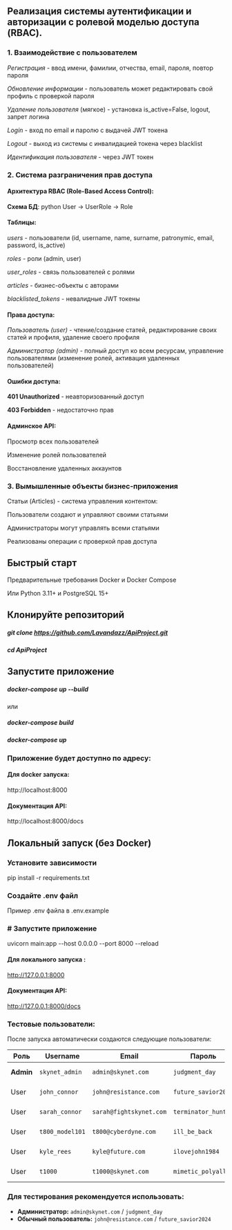 ## Реализация системы аутентификации и авторизации с ролевой моделью доступа (RBAC).

### 1. Взаимодействие с пользователем
*Регистрация* - ввод имени, фамилии, отчества, email, пароля, повтор пароля

*Обновление информации* - пользователь может редактировать свой профиль с проверкой пароля

*Удаление пользователя* (мягкое) - установка is_active=False, logout, запрет логина

*Login* - вход по email и паролю с выдачей JWT токена

*Logout* - выход из системы с инвалидацией токена через blacklist

*Идентификация пользователя* - через JWT токен

### 2. Система разграничения прав доступа
#### Архитектура RBAC (Role-Based Access Control):

**Схема БД**:
python
User → UserRole → Role

#### Таблицы:
*users* - пользователи (id, username, name, surname, patronymic, email, password, is_active)

*roles* - роли (admin, user)

*user_roles* - связь пользователей с ролями

*articles* - бизнес-объекты с авторами

*blacklisted_tokens* - невалидные JWT токены

#### Права доступа:
*Пользователь (user)* - чтение/создание статей, редактирование своих статей и профиля, удаление своего профиля

*Администратор (admin)* - полный доступ ко всем ресурсам, управление пользователями (изменение ролей, 
активация удаленных пользователей)

#### Ошибки доступа:
**401 Unauthorized** - неавторизованный доступ

**403 Forbidden** - недостаточно прав

#### Админское API:
Просмотр всех пользователей

Изменение ролей пользователей

Восстановление удаленных аккаунтов

### 3. Вымышленные объекты бизнес-приложения
Статьи (Articles) - система управления контентом:

Пользователи создают и управляют своими статьями

Администраторы могут управлять всеми статьями

Реализованы операции с проверкой прав доступа

## Быстрый старт
Предварительные требования
Docker и Docker Compose

Или Python 3.11+ и PostgreSQL 15+

## Клонируйте репозиторий
##### git clone https://github.com/Lavandazz/ApiProject.git
##### cd ApiProject

## Запустите приложение
##### docker-compose up --build
или
##### docker-compose build
##### docker-compose up

### Приложение будет доступно по адресу:
#### Для docker запуска: 
http://localhost:8000
#### Документация API: 
http://localhost:8000/docs

## Локальный запуск (без Docker)

### Установите зависимости
pip install -r requirements.txt
### Создайте .env файл
Пример .env файла в .env.example
### # Запустите приложение
uvicorn main:app --host 0.0.0.0 --port 8000 --reload

#### Для локального запуска :
http://127.0.0.1:8000
#### Документация API: 
http://127.0.0.1:8000/docs

### Тестовые пользователи:

После запуска автоматически создаются следующие пользователи:

| Роль | Username | Email | Пароль | Права |
|------|----------|-------|--------|-------|
| **Admin** | `skynet_admin` | `admin@skynet.com` | `judgment_day` | Полный доступ |
| User | `john_connor` | `john@resistance.com` | `future_savior2024` | Базовые функции |
| User | `sarah_connor` | `sarah@fightskynet.com` | `terminator_hunter` | Базовые функции |
| User | `t800_model101` | `t800@cyberdyne.com` | `ill_be_back` | Базовые функции |
| User | `kyle_rees` | `kyle@future.com` | `ilovejohn1984` | Базовые функции |
| User | `t1000` | `t1000@skynet.com` | `mimetic_polyalloy` | Базовые функции |

### Для тестирования рекомендуется использовать:
- **Администратор:** `admin@skynet.com` / `judgment_day`
- **Обычный пользователь:** `john@resistance.com` / `future_savior2024`
